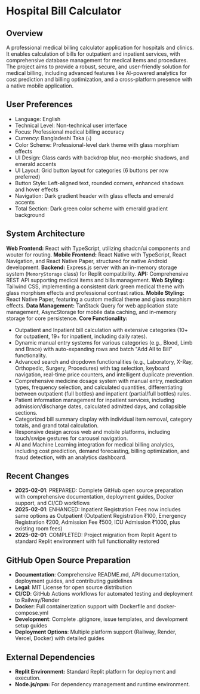 # Hospital Bill Calculator

## Overview
A professional medical billing calculator application for hospitals and clinics. It enables calculation of bills for outpatient and inpatient services, with comprehensive database management for medical items and procedures. The project aims to provide a robust, secure, and user-friendly solution for medical billing, including advanced features like AI-powered analytics for cost prediction and billing optimization, and a cross-platform presence with a native mobile application.

## User Preferences
- Language: English
- Technical Level: Non-technical user interface
- Focus: Professional medical billing accuracy
- Currency: Bangladeshi Taka (৳)
- Color Scheme: Professional-level dark theme with glass morphism effects
- UI Design: Glass cards with backdrop blur, neo-morphic shadows, and emerald accents
- UI Layout: Grid button layout for categories (6 buttons per row preferred)
- Button Style: Left-aligned text, rounded corners, enhanced shadows and hover effects
- Navigation: Dark gradient header with glass effects and emerald accents
- Total Section: Dark green color scheme with emerald gradient background

## System Architecture
**Web Frontend:** React with TypeScript, utilizing shadcn/ui components and wouter for routing.
**Mobile Frontend:** React Native with TypeScript, React Navigation, and React Native Paper, structured for native Android development.
**Backend:** Express.js server with an in-memory storage system (`MemoryStorage` class) for Replit compatibility.
**API:** Comprehensive REST API supporting medical items and bills management.
**Web Styling:** Tailwind CSS, implementing a consistent dark green medical theme with glass morphism effects and professional contrast ratios.
**Mobile Styling:** React Native Paper, featuring a custom medical theme and glass morphism effects.
**Data Management:** TanStack Query for web application state management, AsyncStorage for mobile data caching, and in-memory storage for core persistence.
**Core Functionality:**
- Outpatient and Inpatient bill calculation with extensive categories (10+ for outpatient, 19+ for inpatient, including daily rates).
- Dynamic manual entry systems for various categories (e.g., Blood, Limb and Brace) with auto-expanding rows and batch "Add All to Bill" functionality.
- Advanced search and dropdown functionalities (e.g., Laboratory, X-Ray, Orthopedic, Surgery, Procedures) with tag selection, keyboard navigation, real-time price counters, and intelligent duplicate prevention.
- Comprehensive medicine dosage system with manual entry, medication types, frequency selection, and calculated quantities, differentiating between outpatient (full bottles) and inpatient (partial/full bottles) rules.
- Patient information management for inpatient services, including admission/discharge dates, calculated admitted days, and collapsible sections.
- Categorized bill summary display with individual item removal, category totals, and grand total calculation.
- Responsive design across web and mobile platforms, including touch/swipe gestures for carousel navigation.
- AI and Machine Learning integration for medical billing analytics, including cost prediction, demand forecasting, billing optimization, and fraud detection, with an analytics dashboard.

## Recent Changes
- **2025-02-01**: PREPARED: Complete GitHub open source preparation with comprehensive documentation, deployment guides, Docker support, and CI/CD workflows
- **2025-02-01**: ENHANCED: Inpatient Registration Fees now includes same options as Outpatient (Outpatient Registration ₹100, Emergency Registration ₹200, Admission Fee ₹500, ICU Admission ₹1000, plus existing room fees)
- **2025-02-01**: COMPLETED: Project migration from Replit Agent to standard Replit environment with full functionality restored

## GitHub Open Source Preparation
- **Documentation**: Comprehensive README.md, API documentation, deployment guides, and contributing guidelines
- **Legal**: MIT License for open source distribution
- **CI/CD**: GitHub Actions workflows for automated testing and deployment to Railway/Render
- **Docker**: Full containerization support with Dockerfile and docker-compose.yml
- **Development**: Complete .gitignore, issue templates, and development setup guides
- **Deployment Options**: Multiple platform support (Railway, Render, Vercel, Docker) with detailed guides

## External Dependencies
- **Replit Environment:** Standard Replit platform for deployment and execution.
- **Node.js/npm:** For dependency management and runtime environment.